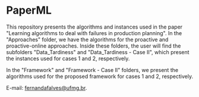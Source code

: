 # PaperML

This repository presents the algorithms and instances used in the paper "Learning algorithms to deal with failures in production planning". In the "Approaches" folder, we have the algorithms for the proactive and proactive-online approaches. Inside these folders, the user will find the subfolders "Data_Tardiness" and "Data_Tardiness - Case II", which present the instances used for cases 1 and 2, respectively.

In the "Framework" and "Framework - Case II" folders, we present the algorithms used for the proposed framework for cases 1 and 2, respectively.

E-mail: fernandafalves@ufmg.br.

